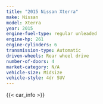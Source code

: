 ```yaml
---
title: "2015 Nissan Xterra"
make: Nissan
model: Xterra
year: 2015
engine-fuel-type: regular unleaded
engine-hp: 261
engine-cylinders: 6
transmission-type: Automatic
driven-wheels: Rear wheel drive
number-of-doors: 4
market-category: N/A
vehicle-size: Midsize
vehicle-style: 4dr SUV
---
```


{{< car_info >}}
